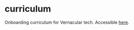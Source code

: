# curriculum

Onboarding curriculum for Vernacular tech. Accessible [here](https://vernacular-ai.github.io/curriculum/).
